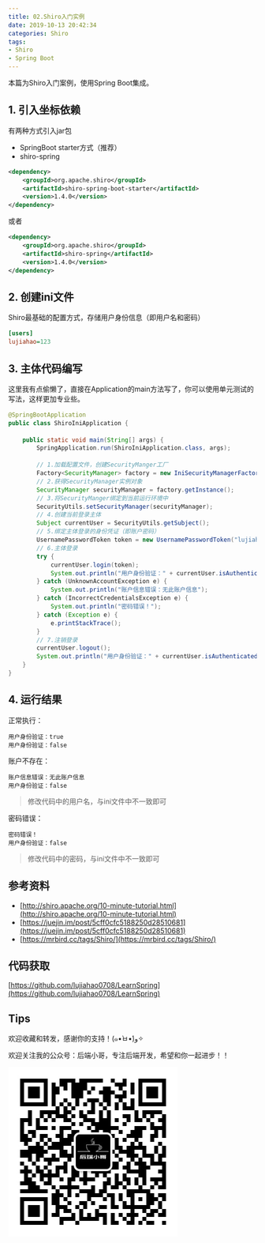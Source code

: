 ```yaml
---
title: 02.Shiro入门实例
date: 2019-10-13 20:42:34
categories: Shiro
tags:
- Shiro
- Spring Boot
---
```


本篇为Shiro入门案例，使用Spring Boot集成。

<!--more-->

## 1. 引入坐标依赖
有两种方式引入jar包
- SpringBoot starter方式（推荐）
- shiro-spring

```xml
<dependency>
    <groupId>org.apache.shiro</groupId>
    <artifactId>shiro-spring-boot-starter</artifactId>
    <version>1.4.0</version>
</dependency>
```

或者
```xml
<dependency>
    <groupId>org.apache.shiro</groupId>
    <artifactId>shiro-spring</artifactId>
    <version>1.4.0</version>
</dependency>
```

## 2. 创建ini文件
Shiro最基础的配置方式，存储用户身份信息（即用户名和密码）
```ini
[users]
lujiahao=123
```

## 3. 主体代码编写
这里我有点偷懒了，直接在Application的main方法写了，你可以使用单元测试的写法，这样更加专业些。

```java
@SpringBootApplication
public class ShiroIniApplication {

    public static void main(String[] args) {
        SpringApplication.run(ShiroIniApplication.class, args);

        // 1.加载配置文件，创建SecurityManger工厂
        Factory<SecurityManager> factory = new IniSecurityManagerFactory("classpath:shiro.ini");
        // 2.获得SecurityManager实例对象
        SecurityManager securityManager = factory.getInstance();
        // 3.将SecurityManger绑定到当前运行环境中
        SecurityUtils.setSecurityManager(securityManager);
        // 4.创建当前登录主体
        Subject currentUser = SecurityUtils.getSubject();
        // 5.绑定主体登录的身份凭证（即账户密码）
        UsernamePasswordToken token = new UsernamePasswordToken("lujiahao", "123");
        // 6.主体登录
        try {
            currentUser.login(token);
            System.out.println("用户身份验证：" + currentUser.isAuthenticated());
        } catch (UnknownAccountException e) {
            System.out.println("账户信息错误：无此账户信息");
        } catch (IncorrectCredentialsException e) {
            System.out.println("密码错误！");
        } catch (Exception e) {
            e.printStackTrace();
        }
        // 7.注销登录
        currentUser.logout();
        System.out.println("用户身份验证：" + currentUser.isAuthenticated());
    }
}
```

## 4. 运行结果
正常执行：
```
用户身份验证：true
用户身份验证：false
```

账户不存在：
```
账户信息错误：无此账户信息
用户身份验证：false
```
> 修改代码中的用户名，与ini文件中不一致即可

密码错误：
```
密码错误！
用户身份验证：false
```
> 修改代码中的密码，与ini文件中不一致即可

## 参考资料
- [http://shiro.apache.org/10-minute-tutorial.html](http://shiro.apache.org/10-minute-tutorial.html)
- [https://juejin.im/post/5cff0cfc5188250d28510681](https://juejin.im/post/5cff0cfc5188250d28510681)
- [https://mrbird.cc/tags/Shiro/](https://mrbird.cc/tags/Shiro/)

## 代码获取
[https://github.com/lujiahao0708/LearnSpring](https://github.com/lujiahao0708/LearnSpring)

## Tips
欢迎收藏和转发，感谢你的支持！(๑•̀ㅂ•́)و✧ 

欢迎关注我的公众号：后端小哥，专注后端开发，希望和你一起进步！！

![](https://github.com/lujiahao0708/PicRepo/raw/master/公众号二维码.jpg)
